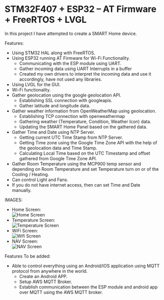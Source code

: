 # STM32F407 + ESP32 – AT Firmware + FreeRTOS + LVGL

In this project I have attempted to create a SMART Home device.

Features: 
* Using STM32 HAL along with FreeRTOS.
* Using ESP32 running AT Firmware for Wi-Fi Functionality.
  * Communicating with the ESP module using UART.
  * Gather incoming data using UART Interrupts in a buffer
  * Created my own drivers to interpret the incoming data and use it accordingly, have not used any libraries.
* Using LVGL for the GUI.
* Wi-Fi functionality.
* Gather geolocation using the google geolocation API.
  * Establishing SSL connection with googleapis.
  * Gather latitude and longitude data.  
* Gather weather information from OpenWeatherMap using geolocation.
  * Establishing TCP connection with openweathermap
  * Gathering weather (Temperature, Condition, Weather Icon) data.
  * Updating the SMART Home Panel based on the gathered data.
* Gather Time and Date using NTP Server.
  * Getting current UTC Time Stamp from NTP Server.
  * Getting Time zone using the Google Time Zone API with the help of the geolocation data and Time Stamp.
  * Calculating Local Time based on the UTC Timestamp and offset gathered from Google Time Zone API. 
* Gather Room Temperature using the MCP900 temp sensor and depending on Room Temperature and set Temperature turn on or of the Cooling / Heating.
* Can control Light and Fans.
* If you do not have internet access, then can set Time and Date manually.

IMAGES:
* Home Screen:  
![Home Screen](https://github.com/user-attachments/assets/e183c80f-2757-4bdb-9e91-a8914fc68261)
* Temperature Screen:  
![Temperature Screen](https://github.com/user-attachments/assets/431b4609-8a92-442b-ad04-d34ac3354316)
* WiFi Screen:  
![Wifi Screen](https://github.com/user-attachments/assets/b0ff5c12-5b9d-41bc-b240-ec5cd2636130)
* NAV Screen:  
![NAV Screen](https://github.com/user-attachments/assets/17b5fbf4-e6b5-4732-ae96-7da9a1fab323)

Features To be added:
* Able to control everything using an Android/IOS application using MQTT protocol from anywhere in the world.
  * Create an Android APP.
  * Setup AWS MQTT Broker.
  * Establish communication between the ESP module and android app over MQTT using the AWS MQTT broker.
